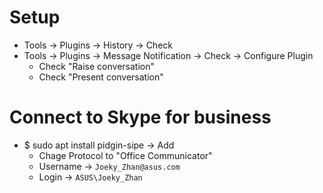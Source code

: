 Setup
=====
* Tools -> Plugins -> History -> Check
* Tools -> Plugins -> Message Notification -> Check -> Configure Plugin
    * Check "Raise conversation"
    * Check "Present conversation"

Connect to Skype for business
=====
* $ sudo apt install pidgin-sipe -> Add
    * Chage Protocol to "Office Communicator"
    * Username -> `Joeky_Zhan@asus.com`
    * Login -> `ASUS\Joeky_Zhan`
